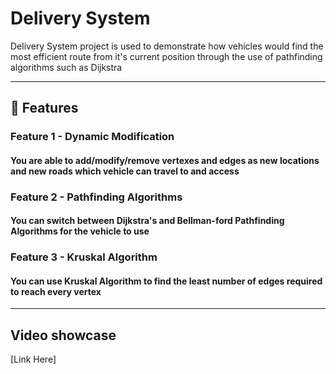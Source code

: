 # Delivery System

Delivery System project is used to demonstrate how vehicles would find the most efficient route from it's current position through the use of pathfinding algorithms such as Dijkstra

---

## 🚀 Features

### Feature  1 - Dynamic Modification
#### You are able to add/modify/remove vertexes and edges as new locations and new roads which vehicle can travel to and access

### Feature 2 - Pathfinding Algorithms
#### You can switch between Dijkstra's and Bellman-ford Pathfinding Algorithms for the vehicle to use

### Feature 3 - Kruskal Algorithm 
#### You can use Kruskal Algorithm to find the least number of edges required to reach every vertex

---

## Video showcase
[Link Here]
